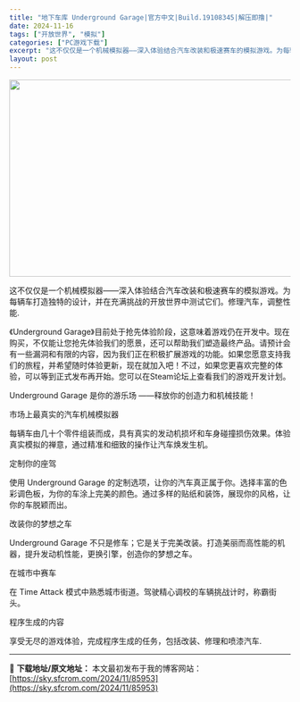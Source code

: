 ```yaml
---
title: "地下车库 Underground Garage|官方中文|Build.19108345|解压即撸|"
date: 2024-11-16
tags: ["开放世界", "模拟"]
categories: ["PC游戏下载"]
excerpt: "这不仅仅是一个机械模拟器——深入体验结合汽车改装和极速赛车的模拟游戏。为每辆车打造独特的设计，并在充满挑战的开放世界中测试它们。修理汽车，调整性能. 《Underground Garage》目前处于抢先体验阶段，这意味着游戏仍在开发中。现在购买，不仅能让您抢先体验我们的愿景，还可以帮助我们塑造最终产&hellip;"
layout: post
---
```


<img class="aligncenter size-full wp-image-85944" src="https://sky.sfcrom.com/wp-content/uploads/2024/11/2024111609505656.webp" alt="" width="616" height="353" />

这不仅仅是一个机械模拟器——深入体验结合汽车改装和极速赛车的模拟游戏。为每辆车打造独特的设计，并在充满挑战的开放世界中测试它们。修理汽车，调整性能.

《Underground Garage》目前处于抢先体验阶段，这意味着游戏仍在开发中。现在购买，不仅能让您抢先体验我们的愿景，还可以帮助我们塑造最终产品。请预计会有一些漏洞和有限的内容，因为我们正在积极扩展游戏的功能。如果您愿意支持我们的旅程，并希望随时体验更新，现在就加入吧！不过，如果您更喜欢完整的体验，可以等到正式发布再开始。您可以在Steam论坛上查看我们的游戏开发计划。

Underground Garage 是你的游乐场 ——释放你的创造力和机械技能！

市场上最真实的汽车机械模拟器

每辆车由几十个零件组装而成，具有真实的发动机损坏和车身碰撞损伤效果。体验真实模拟的禅意，通过精准和细致的操作让汽车焕发生机。

定制你的座驾

使用 Underground Garage 的定制选项，让你的汽车真正属于你。选择丰富的色彩调色板，为你的车涂上完美的颜色。通过多样的贴纸和装饰，展现你的风格，让你的车脱颖而出。

改装你的梦想之车

Underground Garage 不只是修车；它是关于完美改装。打造美丽而高性能的机器，提升发动机性能，更换引擎，创造你的梦想之车。

在城市中赛车

在 Time Attack 模式中熟悉城市街道。驾驶精心调校的车辆挑战计时，称霸街头。

程序生成的内容

享受无尽的游戏体验，完成程序生成的任务，包括改装、修理和喷漆汽车.

---
📖 **下载地址/原文地址：** 本文最初发布于我的博客网站：[https://sky.sfcrom.com/2024/11/85953](https://sky.sfcrom.com/2024/11/85953)
